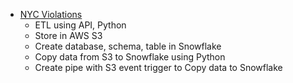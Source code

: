 - [NYC Violations](https://github.com/ankur715/Snowflake/tree/main/Violations/NYC)
  - ETL using API, Python
  - Store in AWS S3
  - Create database, schema, table in Snowflake
  - Copy data from S3 to Snowflake using Python
  - Create pipe with S3 event trigger to Copy data to Snowflake
